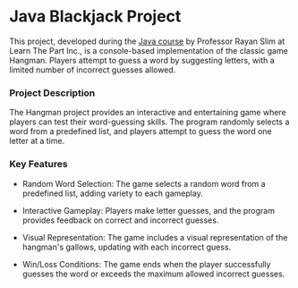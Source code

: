 # Java Blackjack Project
This project, developed during the [Java course](https://www.udemy.com/course/the-complete-java-development-bootcamp/) by Professor Rayan Slim at Learn The Part Inc., is a console-based implementation of the classic game Hangman. Players attempt to guess a word by suggesting letters, with a limited number of incorrect guesses allowed.

### Project Description
The Hangman project provides an interactive and entertaining game where players can test their word-guessing skills. The program randomly selects a word from a predefined list, and players attempt to guess the word one letter at a time.

### Key Features
- Random Word Selection: The game selects a random word from a predefined list, adding variety to each gameplay.

- Interactive Gameplay: Players make letter guesses, and the program provides feedback on correct and incorrect guesses.

- Visual Representation: The game includes a visual representation of the hangman's gallows, updating with each incorrect guess.

- Win/Loss Conditions: The game ends when the player successfully guesses the word or exceeds the maximum allowed incorrect guesses.
